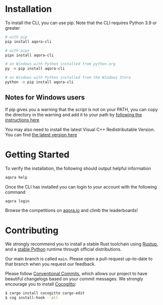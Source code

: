 # Installation

To install the CLI, you can use pip. Note that the CLI requires Python 3.9 or greater

```bash
# with pip
pip install aqora-cli

# with pipx
pipx install aqora-cli

# on Windows with Python installed from python.org
py -m pip install aqora-cli

# on Windows with Python installed from the Windows Store
python -m pip install aqora-cli
```

## Notes for Windows users

If pip gives you a warning that the script is not on your PATH, you can copy the
directory in the warning and add it to your path by [following the instructions
here](https://www.java.com/en/download/help/path.html)

You may also need to install the latest Visual C++ Redistributable Version. You
can find [the latest version here](https://learn.microsoft.com/cpp/windows/latest-supported-vc-redist?view=msvc-170#latest-microsoft-visual-c-redistributable-version)

# Getting Started

To verify the installation, the following should output helpful information

```bash
aqora help
```

Once the CLI has installed you can login to your account with the following command

```bash
aqora login
```

Browse the competitions on [aqora.io](https://aqora.io) and climb the leaderboards!

# Contributing

We strongly recommend you to install a stable Rust toolchain using [Rustup](https://rustup.rs/), and a
[stable Python](https://www.python.org/downloads/) runtime through official distributions.

Our main branch is called `main`. Please open a pull-request up-to-date to that branch
when you request our feedback.

Please follow [Conventional
Commits](https://www.conventionalcommits.org/en/v1.0.0/), which allows our
project to have beautiful changelogs based on your commit messages. We strongly
encourage you to install [Cocogitto](https://docs.cocogitto.io/):

```bash
$ cargo install cocogitto cargo-edit
$ cog install-hook --all

